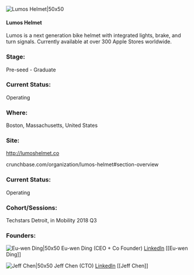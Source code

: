 

![Lumos Helmet|50x50](https://apimg.techstars.com/connect/images/image_files/5b4a649c34a60d4a5d000115/original/Lumos_Logo_darkbg.png)

#### Lumos Helmet
Lumos is a next generation bike helmet with integrated lights, brake, and turn signals. Currently available at over 300 Apple Stores worldwide.

### Stage: 
Pre-seed - Graduate 

### Current Status: 
Operating

### Where:
Boston, Massachusetts, United States

### Site:
http://lumoshelmet.co



crunchbase.com/organization/lumos-helmet#section-overview

### Current Status: 
Operating

### Cohort/Sessions: 
Techstars Detroit, in Mobility 2018 Q3

### Founders: 

![Eu-wen Ding|50x50](http://s3.amazonaws.com/ts-accel-connect-uploads/images/image_files/5b4a633034a60d4a5d000112/original/euwen_headshot.JPG) Eu-wen Ding (CEO + Co Founder) [LinkedIn](https://linkedin.com/in/euwending) [[Eu-wen Ding]]

![Jeff Chen|50x50](https://apimg.techstars.com/connect/images/image_files/5b6357a634a60d133f0001a2/original/download.jpeg) Jeff Chen (CTO) [LinkedIn](https://linkedin.com/in/jeffchenhr) [[Jeff Chen]]



